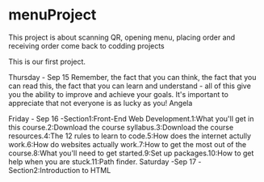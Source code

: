 # menuProject
This project is about scanning QR, opening menu, placing order and receiving order
come back to codding projects


This is our first project.

Thursday - Sep 15
Remember, the fact that you can think, the fact that you can read this, the fact that you can learn and understand - all of this give you the ability to improve and achieve your goals. It's important to appreciate that not everyone is as lucky as you!
Angela

Friday - Sep 16
-Section1:Front-End Web Development.1:What you'll get in this course.2:Download the course syllabus.3:Download the course resources.4:The 12 rules to learn to code.5:How does the internet actully work.6:How do websites actually work.7:How to get the most out of the course.8:What you'll need to get started.9:Set up packages.10:How to get help when you are stuck.11:Path finder.
Saturday -Sep 17
-Section2:Introduction to HTML
